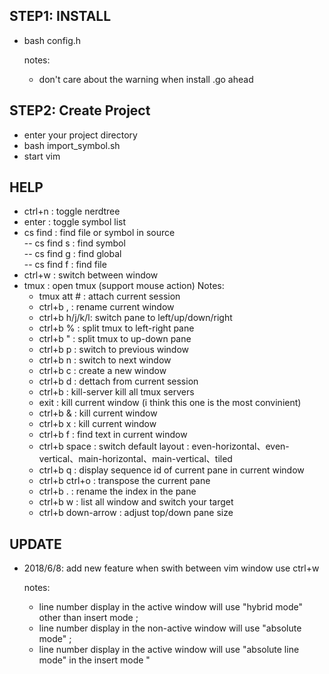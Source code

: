 ##  STEP1: INSTALL  
  
- bash config.h  
  
  notes:
  
    * don't care about the warning when install .go ahead


##  STEP2: Create Project  
- enter your project directory  
- bash import_symbol.sh
- start vim

##  HELP
 
- ctrl+n   : toggle nerdtree    
- enter    : toggle symbol list  
- cs find <tab> : find file or symbol in source  
   -- cs find s : find symbol    
   -- cs find g : find global     
   -- cs find f : find file
- ctrl+w   : switch between window
- tmux : open tmux (support mouse action)
   Notes:
     * tmux att # : attach current session
     * ctrl+b  ,  : rename current window
     * ctrl+b  h/j/k/l: switch pane to left/up/down/right
     * ctrl+b  %  : split tmux to left-right pane
     * ctrl+b  "  : split tmux to up-down pane
     * ctrl+b  p  : switch to previous window
     * ctrl+b  n  : switch to next window
     * ctrl+b  c  : create a new window
     * ctrl+b  d  : dettach from current session
     * ctrl+b     :  kill-server  kill all tmux servers
     * exit       : kill current window (i think this one is the most convinient)
     * ctrl+b &   : kill current window
     * ctrl+b x   : kill current window
     * ctrl+b f   : find text in current window
     * ctrl+b space : switch default layout : even-horizontal、even-vertical、main-horizontal、main-vertical、tiled
     * ctrl+b q   : display sequence id of current pane in current window
     * ctrl+b ctrl+o : transpose the current pane
     * ctrl+b .   : rename the index in the pane
     * ctrl+b w   : list all window and switch your target
     * ctrl+b down-arrow : adjust top/down pane size

## UPDATE

- 2018/6/8: add new feature  when swith between vim window use ctrl+w
  
  notes:
     * line number display in the active window will use "hybrid mode" other than insert mode ; 
     * line number display in the non-active window will use "absolute mode"  ;
     * line number display in the active window will use "absolute line mode" in the insert mode "
            
           
